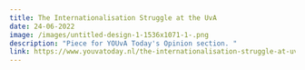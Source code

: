 ```yaml
---
title: The Internationalisation Struggle at the UvA
date: 24-06-2022
image: /images/untitled-design-1-1536x1071-1-.png
description: "Piece for YOUvA Today's Opinion section. "
link: https://www.youvatoday.nl/the-internationalisation-struggle-at-uva/
---
```

